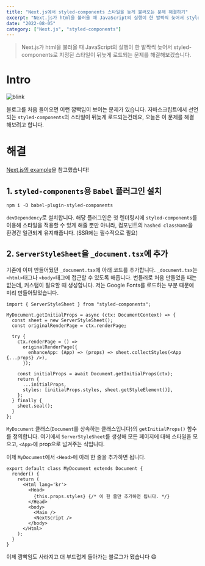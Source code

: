 ```yaml
---
title: "Next.js에서 styled-components 스타일을 늦게 불러오는 문제 해결하기"
excerpt: "Next.js가 html을 불러올 때 JavaScript의 실행이 한 발짝씩 늦어서 styled-components로 지정된 스타일이 뒤늦게 로드되는 문제를 해결해보겠습니다."
date: "2022-08-05"
category: ["Next.js", "styled-components"]
---
```


> Next.js가 html을 불러올 때 JavaScript의 실행이 한 발짝씩 늦어서 styled-components로 지정된 스타일이 뒤늦게 로드되는 문제를 해결해보겠습니다.

# Intro

![blink](../static/img/Next.js%EC%97%90%EC%84%9C%20styled-components%20%EC%8A%A4%ED%83%80%EC%9D%BC%EC%9D%84%20%EB%8A%A6%EA%B2%8C%20%EB%B6%88%EB%9F%AC%EC%98%A4%EB%8A%94%20%EB%AC%B8%EC%A0%9C%20%ED%95%B4%EA%B2%B0%ED%95%98%EA%B8%B0/blink.gif)

블로그를 처음 들어오면 이런 깜빡임이 보이는 문제가 있습니다. 자바스크립트에서 선언되는 `styled-components`의 스타일이 뒤늦게 로드되는건데요, 오늘은 이 문제를 해결해보려고 합니다.

# 해결

[Next.js의 example](https://github.com/vercel/next.js/blob/canary/examples/with-styled-components)을 참고했습니다!

## 1. `styled-components`용 `Babel` 플러그인 설치

```code
npm i -D babel-plugin-styled-components
```

`devDependency`로 설치합니다. 해당 플러그인은 첫 렌더링시에 `styled-components`를 이용해 스타일을 적용할 수 있게 해줄 뿐만 아니라, 컴포넌트의 `hashed className`을 환경간 일관되게 유지해줍니다. (SSR에는 필수적으로 필요)

## 2. `ServerStyleSheet`을 `_document.tsx`에 추가

기존에 이미 만들어뒀던 `_document.tsx`에 아래 코드를 추가합니다. `_document.tsx`는 `<html>`태그나 `<body>`태그에 접근할 수 있도록 해줍니다. 번들러로 처음 만들었을 때는 없는데, 커스텀이 필요할 때 생성합니다. 저는 Google Fonts를 로드하는 부분 때문에 미리 만들어뒀었습니다.

```tsx
import { ServerStyleSheet } from "styled-components";

MyDocument.getInitialProps = async (ctx: DocumentContext) => {
  const sheet = new ServerStyleSheet();
  const originalRenderPage = ctx.renderPage;

  try {
    ctx.renderPage = () =>
      originalRenderPage({
        enhanceApp: (App) => (props) => sheet.collectStyles(<App {...props} />),
      });

    const initialProps = await Document.getInitialProps(ctx);
    return {
      ...initialProps,
      styles: [initialProps.styles, sheet.getStyleElement()],
    };
  } finally {
    sheet.seal();
  }
};
```

`MyDocument` 클래스(`Document`를 상속하는 클래스입니다)의 `getInitialProps()` 함수를 정의합니다. 여기에서 `ServerStyleSheet`를 생성해 모든 페이지에 대해 스타일을 모으고, `<App>`에 prop으로 넘겨주는 식입니다.

이제 `MyDocument`에서 `<Head>`에 아래 한 줄을 추가하면 됩니다.

```tsx
export default class MyDocument extends Document {
  render() {
    return (
      <Html lang='kr'>
        <Head>
          {this.props.styles} {/* 이 한 줄만 추가하면 됩니다. */}
        </Head>
        <body>
          <Main />
          <NextScript />
        </body>
      </Html>
    );
  }
}
```

이제 깜빡임도 사라지고 더 부드럽게 돌아가는 블로그가 됐습니다 😄
